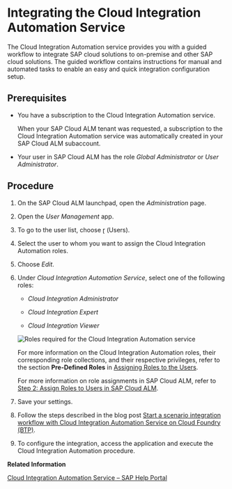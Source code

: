 <!-- loioeafcc2fc483f4d6896dfeff7a6d26a84 -->

<link rel="stylesheet" type="text/css" href="../css/sap-icons.css"/>

# Integrating the Cloud Integration Automation Service

The Cloud Integration Automation service provides you with a guided workflow to integrate SAP cloud solutions to on-premise and other SAP cloud solutions. The guided workflow contains instructions for manual and automated tasks to enable an easy and quick integration configuration setup.



<a name="loioeafcc2fc483f4d6896dfeff7a6d26a84__section_ub4_zxm_y5b"/>

## Prerequisites

-   You have a subscription to the Cloud Integration Automation service.

    When your SAP Cloud ALM tenant was requested, a subscription to the Cloud Integration Automation service was automatically created in your SAP Cloud ALM subaccount.

-   Your user in SAP Cloud ALM has the role *Global Administrator* or *User Administrator*.




<a name="loioeafcc2fc483f4d6896dfeff7a6d26a84__section_yjz_zxm_y5b"/>

## Procedure

1.  On the SAP Cloud ALM launchpad, open the *Administration* page.

2.  Open the *User Management* app.

3.  To go to the user list, choose <span class="SAP-icons-V5"></span> \(Users\).

4.  Select the user to whom you want to assign the Cloud Integration Automation roles.

5.  Choose *Edit*.

6.  Under *Cloud Integration Automation Service*, select one of the following roles:

    -   *Cloud Integration Administrator*

    -   *Cloud Integration Expert*

    -   *Cloud Integration Viewer*


    ![Roles required for the Cloud Integration Automation service](images/SUI-CIAS_Roles_3c32918.png)

    For more information on the Cloud Integration Automation roles, their corresponding role collections, and their respective privileges, refer to the section **Pre-Defined Roles** in [Assigning Roles to the Users](https://help.sap.com/docs/Cloud%20Integration%20Automation%20Service/edfa11059aca499892c08168fd68d97d/9ad530a11cc7412e897552078908807d.html?locale=en-US).

    For more information on role assignments in SAP Cloud ALM, refer to [Step 2: Assign Roles to Users in SAP Cloud ALM](../01_required_setup/step-2-assign-roles-to-users-in-sap-cloud-alm-7304b17.md).

7.  Save your settings.

8.  Follow the steps described in the blog post [Start a scenario integration workflow with Cloud Integration Automation Service on Cloud Foundry \(BTP\)](https://blogs.sap.com/2021/08/24/start-a-scenario-integration-workflow-with-could-integration-automation-service-on-cloud-foundry-btp/).

9.  To configure the integration, access the application and execute the Cloud Integration Automation procedure.


**Related Information**  


[Cloud Integration Automation Service – SAP Help Portal](https://help.sap.com/docs/cloud-integration-automation)

